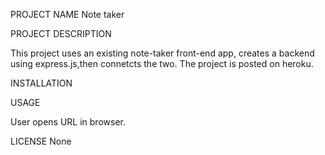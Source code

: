 PROJECT NAME   Note taker

PROJECT DESCRIPTION

This project uses an existing note-taker front-end app, creates a backend using express.js,then connetcts the two. The project is posted on heroku.

INSTALLATION

USAGE

User opens URL in browser.

LICENSE
None


